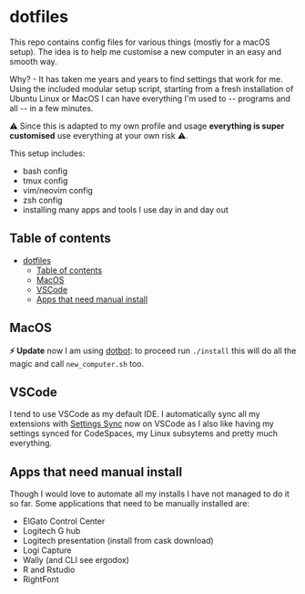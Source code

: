 # dotfiles

This repo contains config files for various things (mostly for a macOS setup). The idea is to help me customise a new computer in an easy and smooth way.

Why? - It has taken me years and years to find settings that work for me. Using the included modular setup script, starting from a fresh installation of Ubuntu Linux or MacOS I can have everything I'm used to -- programs and all -- in a few minutes.

:warning: Since this is adapted to my own profile and usage **everything is super customised** use everything at your own risk :warning:.

This setup includes:
- bash config
- tmux config
- vim/neovim config
- zsh config
- installing many apps and tools I use day in and day out

## Table of contents

- [dotfiles](#dotfiles)
  - [Table of contents](#table-of-contents)
  - [MacOS](#macos)
  - [VSCode](#vscode)
  - [Apps that need manual install](#apps-that-need-manual-install)

## MacOS

**:zap: Update** now I am using [dotbot](https://github.com/anishathalye/dotbot#getting-started):
to proceed run `./install` this will do all the magic and call `new_computer.sh` too.

## VSCode

I tend to use VSCode as my default IDE. I automatically sync all my extensions with [Settings Sync](https://code.visualstudio.com/docs/editor/settings-sync) now on VSCode as I also like having my settings synced for CodeSpaces, my Linux subsytems and pretty much everything.

## Apps that need manual install

Though I would love to automate all my installs I have not managed to do it so far. Some applications that need to be manually installed are:

- ElGato Control Center
- Logitech G hub
- Logitech presentation (install from cask download)
- Logi Capture
- Wally (and CLI see ergodox)
- R and Rstudio
- RightFont
